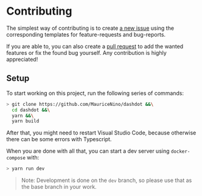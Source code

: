 
# Contributing

The simplest way of contributing is to create
[a new issue](https://github.com/MauriceNino/dashdot/issues) using the
corresponding templates for feature-requests and bug-reports.

If you are able to, you can also create a
[pull request](https://github.com/MauriceNino/dashdot/pulls) to add the wanted
features or fix the found bug yourself. Any contribution is highly appreciated!

## Setup

To start working on this project, run the following series of commands:

```bash
> git clone https://github.com/MauriceNino/dashdot &&\
  cd dashdot &&\
  yarn &&\
  yarn build
```

After that, you might need to restart Visual Studio Code, because otherwise there
can be some errors with Typescript.

When you are done with all that, you can start a dev server using `docker-compose`
with:

```bash
> yarn run dev
```

> Note: Development is done on the `dev` branch, so please use that as the base branch
in your work.
